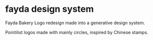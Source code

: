 # fayda design system
Fayda Bakery Logo redesign made into a generative design system.

Pointilist logos made with mainly circles, inspired by Chinese stamps. 
